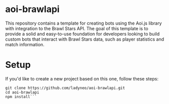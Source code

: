 # aoi-brawlapi
This repository contains a template for creating bots using the Aoi.js library with integration to the Brawl Stars API. The goal of this template is to provide a solid and easy-to-use foundation for developers looking to build custom bots that interact with Brawl Stars data, such as player statistics and match information.

# Setup
If you'd like to create a new project based on this one, follow these steps:
```
git clone https://github.com/ladyneo/aoi-brawlapi.git
cd aoi-brawlapi
npm install```
